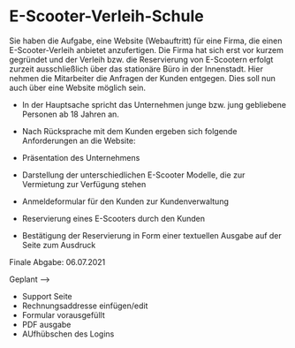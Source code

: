 # E-Scooter-Verleih-Schule

Sie haben die Aufgabe, eine Website (Webauftritt) für eine Firma, die einen E-Scooter-Verleih anbietet anzufertigen. Die Firma hat sich erst vor kurzem gegründet und der Verleih bzw. die Reservierung von E-Scootern erfolgt zurzeit ausschließlich über das stationäre Büro in der Innenstadt. Hier nehmen die Mitarbeiter die Anfragen der Kunden entgegen. Dies soll nun auch über eine Website möglich sein.  

- In der Hauptsache spricht das Unternehmen junge bzw. jung gebliebene Personen ab 18 Jahren an. 

- Nach Rücksprache mit dem Kunden ergeben sich folgende Anforderungen an die Website: 

- Präsentation des Unternehmens 

- Darstellung der unterschiedlichen E-Scooter Modelle, die zur Vermietung zur Verfügung stehen 

- Anmeldeformular für den Kunden zur Kundenverwaltung 

- Reservierung eines E-Scooters durch den Kunden 

- Bestätigung der Reservierung in Form einer textuellen Ausgabe auf der Seite zum Ausdruck 

Finale Abgabe: 06.07.2021

Geplant -->
- Support Seite
- Rechnungsaddresse einfügen/edit
- Formular vorausgefüllt
- PDF ausgabe
- AUfhübschen des Logins
